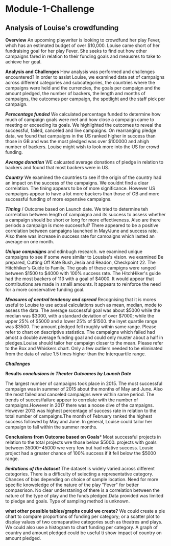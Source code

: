 # Module-1-Challenge
## Analysis of Louise's crowdfunding

**Overview** 
An upcoming playwriter is looking to crowdfund her play Fever, whch has an estimated budget of over $10,000. Louise came short of her fundraising goal for her play Fever. She seeks to find out how other campaigns fared in relation to their funding goals and meausres to take to achieve her goal.

**Analysis and Challenges**
How analysis was performed and challenges encountered?
In order to assist Louise, we examined data set of campaigns across different categories and subcategories, the countries where the campaigns were held and the currencies, the goals per campaign and the amount pledged, the number of backers, the length and months of campaigns, the outcomes per campaign, the spotlight and the staff pick per campaign.

***Perecentage funded*** We calculated percentage funded to determine how much of campaign goals were met and how close a campaign came to meeting or exceeding its goals.
We highlighted the outcomes to reveal the successful, failed, canceled and live campaigns. 
On rearranging pledge data, we found that campaigns in the US ranked higher in success than those in GB and was the most pledged was over $100000 and ahigh number of backers. Louise might wish to look more into the US for crowd funding.


***Average donation*** WE calcuated average donations of pledge in relation to backers and found that most backers were in US.


***Country*** We examined the countries to see if the origin of the country had an impact on the success of the campaigns. We couldnt find a clear correlation. The tining appears to be of more significance. However US campaigns appear to have a lot more backers than those of GB and more successful funding of more expensive campaigns.


***Timing*** / Outcome based on Launch date. We tried to determine teh correlation between length of campaigna and its success to assess whether a campaign should be short or long for more effectiveness. Also are there periods a campaign is more successful? There appeared to be a positive correlation between campaigns launched in May/June and success rate. Also there was increase in success rate for camoaigns which lasted an average on one month.

***Unique campaigns*** and edinbugh research. we examined unique campaigns to see if some were similar to Lousise's vision. we examined Be prepared, Cutting Off Kate Bush,Jesia and Readon, Checkpoint 22. The Hitchhiker's Guide to Family. The goals of these campigns were ranged between $1500 to $4000 with 100% success rate. The HitchHiker's guide had the most backers of 113 with a goal of $4000. It would appear that contributions are made in smalll amounts. It appears to reinforce the need for a more conservative funding goal.


***Measures of central tendency and spread*** Recognising that it is mores useful to Louise to use actual calculations such as mean, median, mode to assess the data. The average successful goal was about $5000 while the median was $3000, with a standard deviation of over $7000; while the upper 25% of $5000 and  a lower 25% of $1500. the inyet quartile range was $3500. The amount pledged fell roughly within same range. Please refer to chart on descriptive statistics. The campaigns which failed had amost a double average funding goal and could only muster about a half in pledges.Louise should tailor her campaign closer to the mean. Please refer to the Box and Whiskers chart.
Only a few outliers needed to be eliminated from the data of value 1.5 times higher than the Interquartile range.

***Challenges***

**Results**
***conclusions in Theater Outcomes by Launch Date***

The largest number of campaigns took place in 2015. The most successful campaign was in summer of 2015 about the months of May and June. Also the most failed and canceled campaigns were within same period. The trends of succes/failure appear to correlate with the number of campaigns.However in 2017 there was a noose dive of the campaigns. However 2013 was highest percentage of success rate in relation to the total number of campaigns.The month of February ranked the highest success followed by May and June.
In general, Louise could tailor her campaign to fall within the summer months.

**Conclusions from Outcome based on Goals***
Most successful projects in relation to the total projects wre those below $5000. projects with goals between $35000-$45000 wre very few but had relative success. Lousie project had a greater chance of 100% success if it fell below the $5000 range.


***limitations of the dataset***
The dataset is widely varied across different categories. 
There is a difficulty of selecting a representative category.
Chances of bias depending on choice of sample location. 
Need for more specific knoweledge of the nature of the play "Fever" for better compasrison. No clear understaning of there is a correlation between the nature of the type of play and the funds pledged.Data provided was limited to pledge and goals.
Type of sampling method is unknown.


**what other possible tables/graphs could we create?**
We could create a pie chart to compare proportions of funding per category; or a scatter plot to display values of two comaparative categories such as theatres and plays. We could also use a histogram to chart funding per category.
A graph of country and amount pledged could be useful ti show impact of country on amount pledged.

